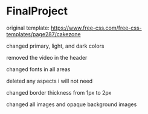 # FinalProject

original template: https://www.free-css.com/free-css-templates/page287/cakezone 

changed primary, light, and dark colors

removed the video in the header

changed fonts in all areas

deleted any aspects i will not need

changed border thickness from 1px to 2px

changed all images and opaque background images
